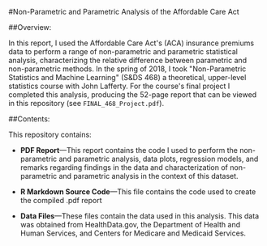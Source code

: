 #Non-Parametric and Parametric Analysis of the Affordable Care Act

##Overview:

In this report, I used the Affordable Care Act's (ACA) insurance premiums data to perform a range of non-parametric and parametric statistical analysis, characterizing the relative difference between parametric and non-parametric methods. In the spring of 2018, I took "Non-Parametric Statistics and Machine Learning" (S&DS 468) a theoretical, upper-level statistics course with John Lafferty. For the course's final project I completed this analysis, producing the 52-page report that can be viewed in this repository (see `FINAL_468_Project.pdf`).

##Contents:

This repository contains:

* **PDF Report**—This report contains the code I used to perform the non-parametric and parametric analysis, data plots, regression models, and remarks regarding findings in the data and characterization of non-parametric and parametric analysis in the context of this dataset.

* **R Markdown Source Code**—This file contains the code used to create the compiled .pdf report

* **Data Files**—These files contain the data used in this analysis. This data was obtained from HealthData.gov, the Department of Health and Human Services, and Centers for Medicare and Medicaid Services.
